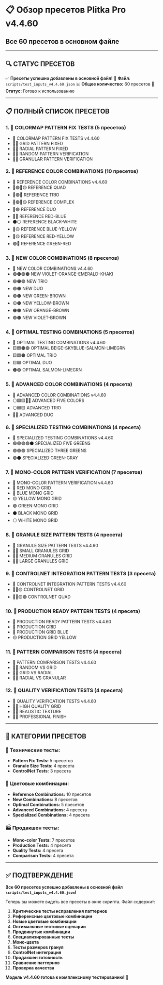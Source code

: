 # 📋 Обзор пресетов Plitka Pro v4.4.60
## Все 60 пресетов в основном файле

---

## **🔍 СТАТУС ПРЕСЕТОВ**

✅ **Пресеты успешно добавлены в основной файл!**
📁 **Файл:** `scripts/test_inputs_v4.4.60.json`
📊 **Общее количество:** 60 пресетов
🎯 **Статус:** Готово к использованию

---

## **📋 ПОЛНЫЙ СПИСОК ПРЕСЕТОВ**

### **1. 🧪 COLORMAP PATTERN FIX TESTS (5 пресетов)**
- 🧪 COLORMAP PATTERN FIX TESTS v4.4.60
- 🔴🔵 GRID PATTERN FIXED
- 🔴🔵 RADIAL PATTERN FIXED
- 🔴🔵 RANDOM PATTERN VERIFICATION
- 🔴🔵 GRANULAR PATTERN VERIFICATION

### **2. 🧪 REFERENCE COLOR COMBINATIONS (10 пресетов)**
- 🧪 REFERENCE COLOR COMBINATIONS v4.4.60
- 🔵🟢🔴🟡 REFERENCE QUAD
- 🔵🟢🔴 REFERENCE TRIO
- 🔵🟢🔴🟡 REFERENCE COMPLEX
- 🔵🟢 REFERENCE DUO
- 🔴🔵 REFERENCE RED-BLUE
- ⚫⚪ REFERENCE BLACK-WHITE
- 🔵🟡 REFERENCE BLUE-YELLOW
- 🔴🟡 REFERENCE RED-YELLOW
- 🟢🔴 REFERENCE GREEN-RED

### **3. 🧪 NEW COLOR COMBINATIONS (8 пресетов)**
- 🧪 NEW COLOR COMBINATIONS v4.4.60
- 🟣🟠🟢🟤 NEW VIOLET-ORANGE-EMERALD-KHAKI
- 🟣🟠🟢 NEW TRIO
- 🟣🟠 NEW DUO
- 🟢🟤 NEW GREEN-BROWN
- 🟡🟤 NEW YELLOW-BROWN
- 🟠🟤 NEW ORANGE-BROWN
- 🟣🟤 NEW VIOLET-BROWN

### **4. 🧪 OPTIMAL TESTING COMBINATIONS (5 пресетов)**
- 🧪 OPTIMAL TESTING COMBINATIONS v4.4.60
- 🟨🟦🟠🟢 OPTIMAL BEIGE-SKYBLUE-SALMON-LIMEGRN
- 🟨🟦🟠 OPTIMAL TRIO
- 🟨🟦 OPTIMAL DUO
- 🟠🟢 OPTIMAL SALMON-LIMEGRN

### **5. 🧪 ADVANCED COLOR COMBINATIONS (4 пресета)**
- 🧪 ADVANCED COLOR COMBINATIONS v4.4.60
- ⚪🟦🟨🩷🔵 ADVANCED FIVE COLORS
- ⚪🟦🟨 ADVANCED TRIO
- 🩷🔵 ADVANCED DUO

### **6. 🧪 SPECIALIZED TESTING COMBINATIONS (4 пресета)**
- 🧪 SPECIALIZED TESTING COMBINATIONS v4.4.60
- 🟢🟢🟢🟢⚫ SPECIALIZED FIVE GREENS
- 🟢🟢🟢 SPECIALIZED THREE GREENS
- 🟢⚫ SPECIALIZED GREEN-GRAY

### **7. 🧪 MONO-COLOR PATTERN VERIFICATION (7 пресетов)**
- 🧪 MONO-COLOR PATTERN VERIFICATION v4.4.60
- 🔴 RED MONO GRID
- 🔵 BLUE MONO GRID
- 🟡 YELLOW MONO GRID
- 🟢 GREEN MONO GRID
- ⚫ BLACK MONO GRID
- ⚪ WHITE MONO GRID

### **8. 🧪 GRANULE SIZE PATTERN TESTS (4 пресета)**
- 🧪 GRANULE SIZE PATTERN TESTS v4.4.60
- 🔴🔵 SMALL GRANULES GRID
- 🔴🔵 MEDIUM GRANULES GRID
- 🔴🔵 LARGE GRANULES GRID

### **9. 🧪 CONTROLNET INTEGRATION PATTERN TESTS (3 пресета)**
- 🧪 CONTROLNET INTEGRATION PATTERN TESTS v4.4.60
- 🔴🔵🟡 CONTROLNET GRID
- 🔴🔵🟡🟢 CONTROLNET QUAD

### **10. 🧪 PRODUCTION READY PATTERN TESTS (4 пресета)**
- 🧪 PRODUCTION READY PATTERN TESTS v4.4.60
- 🔴 PRODUCTION GRID
- 🔵 PRODUCTION GRID BLUE
- 🟡 PRODUCTION GRID YELLOW

### **11. 🧪 PATTERN COMPARISON TESTS (4 пресета)**
- 🧪 PATTERN COMPARISON TESTS v4.4.60
- 🔴🔵 RANDOM VS GRID
- 🔴🔵 GRID VS RADIAL
- 🔴🔵 RADIAL VS GRANULAR

### **12. 🧪 QUALITY VERIFICATION TESTS (4 пресета)**
- 🧪 QUALITY VERIFICATION TESTS v4.4.60
- 🔴🔵 HIGH QUALITY GRID
- 🔴🔵 REALISTIC TEXTURE
- 🔴🔵 PROFESSIONAL FINISH

---

## **🎯 КАТЕГОРИИ ПРЕСЕТОВ**

### **🔧 Технические тесты:**
- **Pattern Fix Tests:** 5 пресетов
- **Granule Size Tests:** 4 пресета
- **ControlNet Tests:** 3 пресета

### **🎨 Цветовые комбинации:**
- **Reference Combinations:** 10 пресетов
- **New Combinations:** 8 пресетов
- **Optimal Combinations:** 5 пресетов
- **Advanced Combinations:** 4 пресета
- **Specialized Combinations:** 4 пресета

### **🏭 Продакшен тесты:**
- **Mono-color Tests:** 7 пресетов
- **Production Tests:** 4 пресета
- **Quality Tests:** 4 пресета
- **Comparison Tests:** 4 пресета

---

## **✅ ПОДТВЕРЖДЕНИЕ**

**Все 60 пресетов успешно добавлены в основной файл `scripts/test_inputs_v4.4.60.json`!**

Теперь вы можете видеть все пресеты в окне скрипта. Файл содержит:

1. **Критические тесты исправления паттернов**
2. **Референсные цветовые комбинации**
3. **Новые цветовые комбинации**
4. **Оптимальные тестовые сценарии**
5. **Продвинутые комбинации**
6. **Специализированные тесты**
7. **Моно-цвета**
8. **Тесты размеров гранул**
9. **ControlNet интеграция**
10. **Продакшен готовность**
11. **Сравнение паттернов**
12. **Проверка качества**

**Модель v4.4.60 готова к комплексному тестированию!** 🎯
